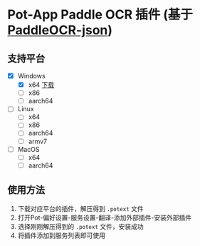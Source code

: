 # Pot-App Paddle OCR 插件 (基于 [PaddleOCR-json](https://github.com/hiroi-sora/PaddleOCR-json))

## 支持平台

- [x] Windows
  - [x] x64 [下载](https://ghproxy.com/https://github.com/pot-app/pot-app-recognize-plugin-paddle/releases/latest/download/x86_64-pc-windows-msvc.zip)
  - [ ] x86
  - [ ] aarch64
- [ ] Linux
  - [ ] x64
  - [ ] x86
  - [ ] aarch64
  - [ ] armv7
- [ ] MacOS
  - [ ] x64
  - [ ] aarch64

## 使用方法

1. 下载对应平台的插件，解压得到 `.potext` 文件
2. 打开Pot-偏好设置-服务设置-翻译-添加外部插件-安装外部插件
3. 选择刚刚解压得到的 `.potext` 文件，安装成功
4. 将插件添加到服务列表即可使用
